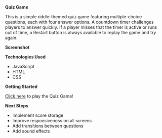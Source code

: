 **Quiz Game**

This is a simple riddle-themed quiz game featuring multiple-choice questions, each with four answer options. A countdown timer challenges players to answer quickly. If a player misses that the timer is active or runs out of time, a Restart button is always available to replay the game and try again. 

**Screenshot**

**Technologies Used**
* JavaScript
* HTML
* CSS

**Getting Started**

[Click here](https://gerardosdl.github.io/quiz-game/) to play the Quiz Game!

**Next Steps**
* Implement score storage
* Improve responsiveness on all screens
* Add transitions between questions
* Add sound effects 